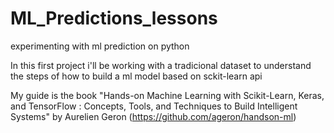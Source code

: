 # ML_Predictions_lessons
experimenting with ml prediction on python


In this first project i'll be working with a tradicional dataset to understand the steps of how to build a ml model based on sckit-learn api

My guide is the book "Hands-on Machine Learning with Scikit-Learn, Keras, and TensorFlow : Concepts, Tools, and Techniques to Build Intelligent Systems" 
by Aurelien Geron (https://github.com/ageron/handson-ml)
